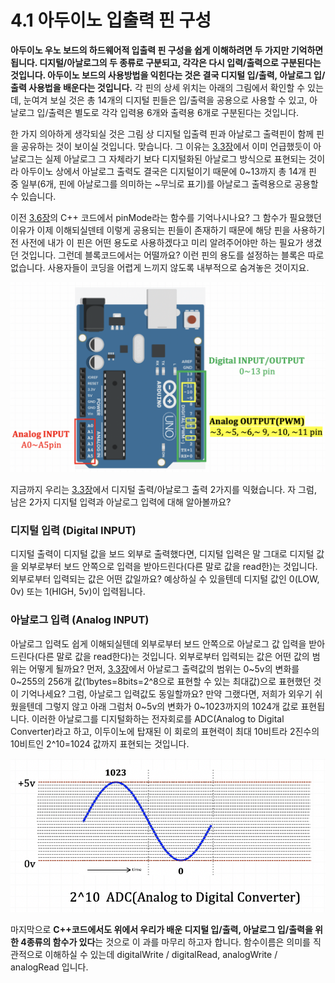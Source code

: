 # 4.1 아두이노 입출력 핀 구성

**아두이노 우노 보드의 하드웨어적 입출력 핀 구성을 쉽게 이해하려면 두 가지만 기억하면 됩니다. 디지털/아날로그의 두 종류로 구분되고, 각각은 다시 입력/출력으로 구분된다는 것입니다. 아두이노 보드의 사용방법을 익힌다는 것은 결국 디지털 입/출력, 아날로그 입/출력 사용법을 배운다는 것입니다.** 각 핀의 상세 위치는 아래의 그림에서 확인할 수 있는데, 눈여겨 보실 것은 총 14개의 디지털 핀들은 입/출력을 공용으로 사용할 수 있고, 아날로그 입/출력은 별도로 각각 입력용 6개와 출력용 6개로 구분된다는 것입니다.

한 가지 의아하게 생각되실 것은 그림 상 디지털 입출력 핀과 아날로그 출력핀이 함께 핀을 공유하는 것이 보이실 것입니다.   맞습니다. 그 이유는 [3.3장](../coding_start/4.1.md#undefined-1)에서 이미 언급했듯이 아날로그는 실제 아날로그 그 자체라기 보다 디지털화된 아날로그 방식으로 표현되는 것이라 아두이노 상에서 아날로그 출력도 결국은 디지털이기 때문에 0~13까지 총 14개 핀 중 일부\(6개, 핀에 아날로그를 의미하는 ~무늬로 표기\)를 아날로그 출력용으로 공용할 수 있습니다. 

이전 [3.6장](../coding_start/code_transform.md)의 C++ 코드에서 pinMode라는 함수를 기억나시나요? 그 함수가 필요했던 이유가 이제 이해되실덴테 이렇게 공용되는 핀들이 존재하기 때문에 해당 핀을 사용하기 전 사전에 내가 이 핀은 어떤 용도로 사용하겠다고 미리 알려주어야만 하는 필요가 생겼던 것입니다. 그런데 블록코드에서는 어떨까요? 이런 핀의 용도를 설정하는 블록은 따로 없습니다. 사용자들이 코딩을 어렵게 느끼지 않도록 내부적으로 숨겨놓은 것이지요.

![](../.gitbook/assets/image%20%2819%29.png)

지금까지 우리는 [3.3장](../coding_start/4.1.md)에서 디지털 출력/아날로그 출력 2가지를 익혔습니다.  자 그럼, 남은 2가지 디지털 입력과 아날로그 입력에 대해 알아볼까요?

### 디지털 입력 \(Digital INPUT\)

디지털 출력이 디지털 값을 보드 외부로 출력했다면, 디지털 입력은 말 그대로 디지털 값을 외부로부터 보드 안쪽으로 입력을 받아드린다\(다른 말로 값을 read한\)는 것입니다. 외부로부터 입력되는 값은 어떤 값일까요? 예상하실 수 있을텐데 디지털 값인 0\(LOW, 0v\) 또는 1\(HIGH, 5v\)이 입력됩니다.

### 아날로그 입력 \(Analog INPUT\)

아날로그 입력도 쉽게 이해되실텐데 외부로부터 보드 안쪽으로 아날로그 값 입력을 받아드린다\(다른 말로 값을 read한다\)는 것입니다. 외부로부터 입력되는 값은 어떤 값의 범위는 어떻게 될까요? 먼저, [3.3장](../coding_start/4.1.md#undefined-1)에서 아날로그 출력값의 범위는 0~5v의 변화를 0~255의 256개 값\(1bytes=8bits=2^8으로 표현할 수 있는 최대값\)으로 표현했던 것이 기억나세요? 그럼, 아날로그 입력값도 동일할까요? 만약 그랬다면, 저희가 외우기 쉬웠을텐데 그렇지 않고 아래 그럼처 0~5v의 변화가 0~1023까지의 1024개 값로 표현됩니다. 이러한 아날로그를 디지털화하는 전자회로를 ADC\(Analog to Digital Converter\)라고 하고, 이두이노에 탑재된 이 회로의 표현력이 최대 10비트라 2진수의 10비트인 2^10=1024 값까지 표현되는 것입니다.

![](../.gitbook/assets/image%20%2813%29.png)

마지막으로 **C++코드에서도 위에서 우리가 배운 디지털 입/출력, 아날로그 입/출력을 위한 4종류의 함수가 있다**는 것으로 이 과를 마무리 하고자 합니다. 함수이름은 의미를 직관적으로 이해하실 수 있는데  digitalWrite / digitalRead, analogWrite / analogRead 입니다.

